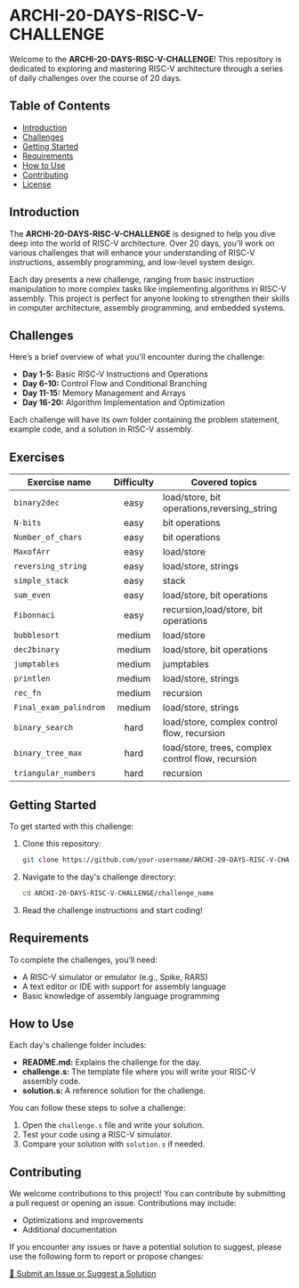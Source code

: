 # ARCHI-20-DAYS-RISC-V-CHALLENGE

Welcome to the **ARCHI-20-DAYS-RISC-V-CHALLENGE**! This repository is dedicated to exploring and mastering RISC-V architecture through a series of daily challenges over the course of 20 days.

## Table of Contents

- [Introduction](#introduction)
- [Challenges](#challenges)
- [Getting Started](#getting-started)
- [Requirements](#requirements)
- [How to Use](#how-to-use)
- [Contributing](#contributing)
- [License](#license)

## Introduction

The **ARCHI-20-DAYS-RISC-V-CHALLENGE** is designed to help you dive deep into the world of RISC-V architecture. Over 20 days, you'll work on various challenges that will enhance your understanding of RISC-V instructions, assembly programming, and low-level system design.

Each day presents a new challenge, ranging from basic instruction manipulation to more complex tasks like implementing algorithms in RISC-V assembly. This project is perfect for anyone looking to strengthen their skills in computer architecture, assembly programming, and embedded systems.

## Challenges

Here’s a brief overview of what you'll encounter during the challenge:

- **Day 1-5:** Basic RISC-V Instructions and Operations
- **Day 6-10:** Control Flow and Conditional Branching
- **Day 11-15:** Memory Management and Arrays
- **Day 16-20:** Algorithm Implementation and Optimization

Each challenge will have its own folder containing the problem statement, example code, and a solution in RISC-V assembly.


## Exercises
| Exercise name | Difficulty | Covered topics|
|---------------|:----------:|---------------|
| `binary2dec` | easy | load/store, bit operations,reversing_string|
| `N-bits` | easy| bit operations|
| `Number_of_chars` | easy| bit operations|
| `MaxofArr` | easy | load/store|
| `reversing_string` | easy| load/store, strings|
| `simple_stack` | easy| stack|
| `sum_even` | easy| load/store, bit operations|
|`Fibonnaci`|easy|recursion,load/store, bit operations|
| `bubblesort` | medium| load/store|
| `dec2binary` | medium| load/store, bit operations|
| `jumptables` | medium| jumptables |
| `printlen` | medium| load/store, strings|
| `rec_fn` | medium| recursion|
|`Final_exam_palindrom`|medium|load/store, strings|
| `binary_search` | hard| load/store, complex control flow, recursion|
| `binary_tree_max` | hard| load/store, trees, complex control flow, recursion|
| `triangular_numbers` | hard| recursion|

## Getting Started

To get started with this challenge:

1. Clone this repository:
    ```sh
    git clone https://github.com/your-username/ARCHI-20-DAYS-RISC-V-CHALLENGE.git
    ```
2. Navigate to the day's challenge directory:
    ```sh
    cd ARCHI-20-DAYS-RISC-V-CHALLENGE/challenge_name
    ```
3. Read the challenge instructions and start coding!

## Requirements

To complete the challenges, you’ll need:

- A RISC-V simulator or emulator (e.g., Spike, RARS)
- A text editor or IDE with support for assembly language
- Basic knowledge of assembly language programming

## How to Use

Each day's challenge folder includes:

- **README.md:** Explains the challenge for the day.
- **challenge.s:** The template file where you will write your RISC-V assembly code.
- **solution.s:** A reference solution for the challenge.

You can follow these steps to solve a challenge:

1. Open the `challenge.s` file and write your solution.
2. Test your code using a RISC-V simulator.
3. Compare your solution with `solution.s` if needed.

## Contributing  

We welcome contributions to this project! You can contribute by submitting a pull request or opening an issue. Contributions may include:  

- Optimizations and improvements  
- Additional documentation  

If you encounter any issues or have a potential solution to suggest, please use the following form to report or propose changes:  

[🔗 Submit an Issue or Suggest a Solution](https://docs.google.com/forms/d/e/1FAIpQLSftsKOLphwswpYvx20OCLxQfGS7plhp1_iOcoesUqHwhB0e_A/viewform)  

